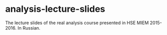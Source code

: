 # analysis-lecture-slides
The lecture slides of the real analysis course presented in HSE MIEM 2015-2016. In Russian.

